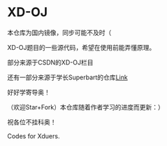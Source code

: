 # XD-OJ

本仓库为国内镜像，同步可能不及时（

XD-OJ题目的一些源代码，希望在使用前能弄懂原理。

部分来源于CSDN的XD-OJ栏目

还有一部分来源于学长Superbart的仓库[Link](https://github.com/BenderBlog/Practise-Programs)

好好学寄导奥！

（欢迎Star+Fork）本仓库随着作者学习的进度而更新：）

祝各位不挂科奥！

Codes for Xduers.

